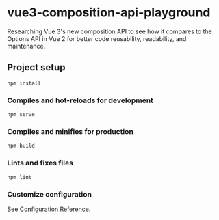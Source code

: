 # vue3-composition-api-playground

Researching Vue 3's new composition API to see how it compares to the Options API in Vue 2 for better code reusability, readability, and maintenance.

## Project setup
```
npm install
```

### Compiles and hot-reloads for development
```
npm serve
```

### Compiles and minifies for production
```
npm build
```

### Lints and fixes files
```
npm lint
```

### Customize configuration
See [Configuration Reference](https://cli.vuejs.org/config/).
